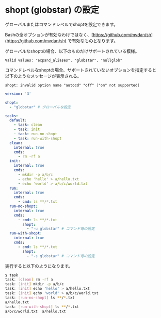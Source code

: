 # shopt (globstar) の設定

グローバルまたはコマンドレベルでshoptを設定できます。

Bashの全オプションが有効なわけではなく、[https://github.com/mvdan/sh](https://github.com/mvdan/sh) で有効なものとなります。

グローバルなshoptの場合、以下のものだけサポートされている模様。

```
Valid values: "expand_aliases", "globstar", "nullglob"
```

コマンドレベルなshoptの場合、サポートされていないオプションを指定すると以下のようなメッセージが表示される。

```
shopt: invalid option name "autocd" "off" ("on" not supported)
```

```yaml
version: '3'

shopt:
  - "globstar" # グローバルな設定

tasks:
  default:
    - task: clean
    - task: init
    - task: run-no-shopt
    - task: run-with-shopt
  clean:
    internal: true
    cmds:
      - rm -rf a
  init:
    internal: true
    cmds:
      - mkdir -p a/b/c
      - echo 'hello' > a/hello.txt
      - echo 'world' > a/b/c/world.txt
  run:
    internal: true
    cmds:
      - cmd: ls **/*.txt    
  run-no-shopt:
    internal: true
    cmds:
      - cmd: ls **/*.txt
        shopt:
          - "-u globstar" # コマンド毎の設定
  run-with-shopt:
    internal: true
    cmds:
      - cmd: ls **/*.txt
        shopt:
          - "-s globstar" # コマンド毎の設定

```

実行すると以下のようになります。

```sh
$ task
task: [clean] rm -rf a
task: [init] mkdir -p a/b/c
task: [init] echo 'hello' > a/hello.txt
task: [init] echo 'world' > a/b/c/world.txt
task: [run-no-shopt] ls **/*.txt
a/hello.txt
task: [run-with-shopt] ls **/*.txt
a/b/c/world.txt  a/hello.txt
```